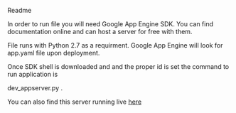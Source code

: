 Readme

In order to run file you will need Google App Engine SDK. You can find documentation online and can host a server for free with them. 

File runs with Python 2.7 as a requirment. Google App Engine will look for app.yaml file upon deployment. 

Once SDK shell is downloaded and and the proper id is set the command to run application is 

dev_appserver.py .

You can also find this server running live [here](https://byers-multiblog.appspot.com/)